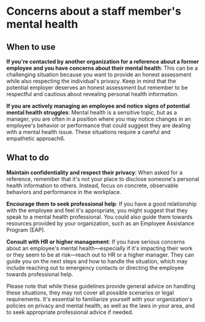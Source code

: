 # Concerns about a staff member's mental health

## When to use

**If you're contacted by another organization for a reference about a former employee and you have concerns about their mental health**: This can be a challenging situation because you want to provide an honest assessment while also respecting the individual's privacy. Keep in mind that the potential employer deserves an honest assessment but remember to be respectful and cautious about revealing personal health information​.

**If you are actively managing an employee and notice signs of potential mental health struggles**: Mental health is a sensitive topic, but as a manager, you are often in a position where you may notice changes in an employee's behavior or performance that could suggest they are dealing with a mental health issue. These situations require a careful and empathetic approach6​.

## What to do

**Maintain confidentiality and respect their privacy**: When asked for a reference, remember that it's not your place to disclose someone's personal health information to others. Instead, focus on concrete, observable behaviors and performance in the workplace​​.

**Encourage them to seek professional help**: If you have a good relationship with the employee and feel it's appropriate, you might suggest that they speak to a mental health professional. You could also guide them towards resources provided by your organization, such as an Employee Assistance Program (EAP)​.

**Consult with HR or higher management**: If you have serious concerns about an employee's mental health—especially if it's impacting their work or they seem to be at risk—reach out to HR or a higher manager. They can guide you on the next steps and how to handle the situation, which may include reaching out to emergency contacts or directing the employee towards professional help​​.

Please note that while these guidelines provide general advice on handling these situations, they may not cover all possible scenarios or legal requirements. It's essential to familiarize yourself with your organization's policies on privacy and mental health, as well as the laws in your area, and to seek appropriate professional advice if needed.

